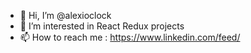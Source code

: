 - 👋 Hi, I’m @alexioclock
- 👀 I’m interested in React Redux projects
- 📫 How to reach me : https://www.linkedin.com/feed/

<!---
alexioclock/alexioclock is a ✨ special ✨ repository because its `README.md` (this file) appears on your GitHub profile.
You can click the Preview link to take a look at your changes.
--->
